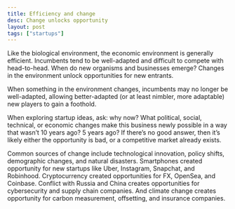 ```yaml
---
title: Efficiency and change
desc: Change unlocks opportunity
layout: post
tags: ["startups"]
---
```


Like the biological environment, the economic environment is generally efficient. Incumbents tend to be well-adapted and difficult to compete with head-to-head. When do new organisms and businesses emerge? Changes in the environment unlock opportunities for new entrants.

When something in the environment changes, incumbents may no longer be well-adapted, allowing better-adapted (or at least nimbler, more adaptable) new players to gain a foothold.

When exploring startup ideas, ask: why now? What political, social, technical, or economic changes make this business newly possible in a way that wasn’t 10 years ago? 5 years ago? If there’s no good answer, then it’s likely either the opportunity is bad, or a competitive market already exists.

Common sources of change include technological innovation, policy shifts, demographic changes, and natural disasters. Smartphones created opportunity for new startups like Uber, Instagram, Snapchat, and Robinhood. Cryptocurrency created opportunities for FX, OpenSea, and Coinbase. Conflict with Russia and China creates opportunities for cybersecurity and supply chain companies. And climate change creates opportunity for carbon measurement, offsetting, and insurance companies.
